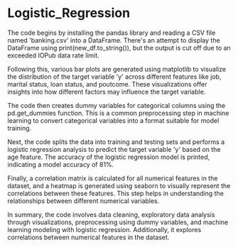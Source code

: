 # Logistic_Regression
The code begins by installing the pandas library and reading a CSV file named 'banking.csv' into a DataFrame. There's an attempt to display the DataFrame using print(new_df.to_string()), but the output is cut off due to an exceeded IOPub data rate limit.

Following this, various bar plots are generated using matplotlib to visualize the distribution of the target variable 'y' across different features like job, marital status, loan status, and poutcome. These visualizations offer insights into how different factors may influence the target variable.

The code then creates dummy variables for categorical columns using the pd.get_dummies function. This is a common preprocessing step in machine learning to convert categorical variables into a format suitable for model training.

Next, the code splits the data into training and testing sets and performs a logistic regression analysis to predict the target variable 'y' based on the age feature. The accuracy of the logistic regression model is printed, indicating a model accuracy of 81%.

Finally, a correlation matrix is calculated for all numerical features in the dataset, and a heatmap is generated using seaborn to visually represent the correlations between these features. This step helps in understanding the relationships between different numerical variables.

In summary, the code involves data cleaning, exploratory data analysis through visualizations, preprocessing using dummy variables, and machine learning modeling with logistic regression. Additionally, it explores correlations between numerical features in the dataset.
